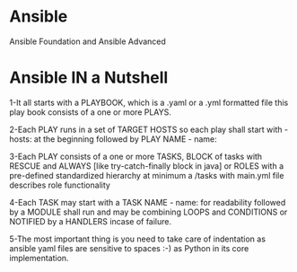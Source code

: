 # Ansible
Ansible Foundation and Ansible Advanced 

**Ansible IN a Nutshell** 
=====================
1-It all starts with a PLAYBOOK, which is a .yaml or a .yml formatted file this play book consists of a one or more PLAYS.

2-Each PLAY runs in a set of TARGET HOSTS so each play shall start with - hosts: at the beginning followed by PLAY NAME - name: 

3-Each PLAY consists of a one or more TASKS, BLOCK of tasks with RESCUE and ALWAYS [like try-catch-finally block in java] or ROLES with a pre-defined standardized hierarchy at minimum a /tasks with main.yml file describes role functionality

4-Each TASK may start with a TASK NAME - name: for readability followed by a MODULE shall run and may be combining LOOPS and CONDITIONS or NOTIFIED by a HANDLERS incase of failure.

5-The most important thing is you need to take care of indentation as ansible yaml files are sensitive to spaces :-) as Python in its core implementation. 
